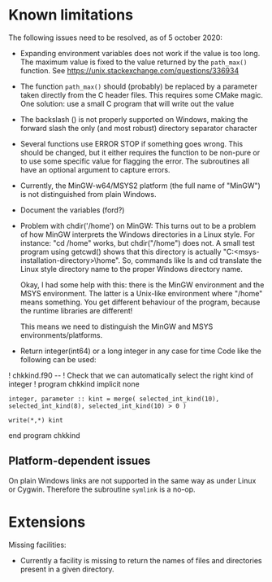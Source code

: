 # Known limitations

The following issues need to be resolved, as of 5 october 2020:

 * Expanding environment variables does not work if the value is too long. The maximum value is fixed to the value returned by the `path_max()` function.
   See https://unix.stackexchange.com/questions/336934
 * The function `path_max()` should (probably) be replaced by a parameter taken directly from the C header files. This requires some CMake magic.
   One solution: use a small C program that will write out the value
 * The backslash (\) is not properly supported on Windows, making the forward slash the only (and most robust) directory separator character
 * Several functions use ERROR STOP if something goes wrong. This should be changed, but it either requires the function to be non-pure or to use some specific
   value for flagging the error. The subroutines all have an optional argument to capture errors.
 * Currently, the MinGW-w64/MSYS2 platform (the full name of "MinGW") is not distinguished from plain Windows.
 * Document the variables (ford?)
 * Problem with chdir('/home') on MinGW:
   This turns out to be a problem of how MinGW interprets the Windows directories in a Linux style. For instance: "cd /home" works, but chdir("/home")
   does not. A small test program using getcwd() shows that this directory is actually "C:\<msys-installation-directory>\home". So, commands like ls and
   cd translate the Linux style directory name to the proper Windows directory name.

   Okay, I had some help with this: there is the MinGW environment and the MSYS environment. The latter is a Unix-like environment where "/home" means something.
   You get different behaviour of the program, because the runtime libraries are different!

   This means we need to distinguish the MinGW and MSYS environments/platforms.


 * Return integer(int64) or a long integer in any case for time
   Code like the following can be used:

! chkkind.f90 --
!     Check that we can automatically select the right kind of integer
!
program chkkind
    implicit none

    integer, parameter :: kint = merge( selected_int_kind(10), selected_int_kind(8), selected_int_kind(10) > 0 )

    write(*,*) kint
end program chkkind

## Platform-dependent issues
On plain Windows links are not supported in the same way as under Linux or Cygwin. Therefore the subroutine `symlink` is a no-op.

# Extensions

Missing facilities:

 * Currently a facility is missing to return the names of files and directories present in a given directory.
